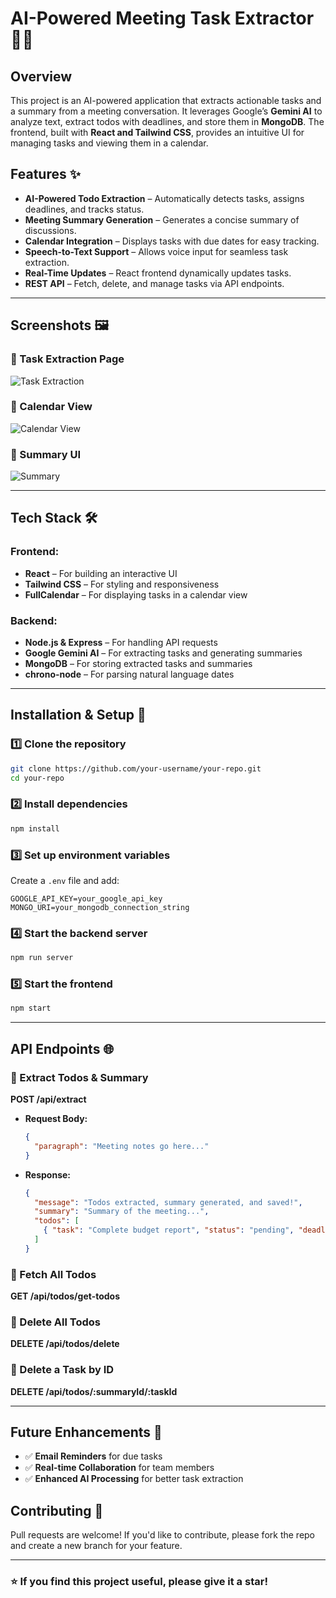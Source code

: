 # AI-Powered Meeting Task Extractor 📝🤖  

## Overview  
This project is an AI-powered application that extracts actionable tasks and a summary from a meeting conversation. It leverages Google’s **Gemini AI** to analyze text, extract todos with deadlines, and store them in **MongoDB**. The frontend, built with **React and Tailwind CSS**, provides an intuitive UI for managing tasks and viewing them in a calendar.  

## Features ✨  
- **AI-Powered Todo Extraction** – Automatically detects tasks, assigns deadlines, and tracks status.  
- **Meeting Summary Generation** – Generates a concise summary of discussions.  
- **Calendar Integration** – Displays tasks with due dates for easy tracking.  
- **Speech-to-Text Support** – Allows voice input for seamless task extraction.  
- **Real-Time Updates** – React frontend dynamically updates tasks.  
- **REST API** – Fetch, delete, and manage tasks via API endpoints.  

---  

## Screenshots 🖼️  

### 🔹 Task Extraction Page  
![Task Extraction](https://drive.google.com/file/d/1ChIcRtuzFurQfo-yNgzuztgkUrja3qxO/view?usp=drive_link)  

### 🔹 Calendar View  
![Calendar View](https://drive.google.com/file/d/1enNI-ozbtqNZhyclyyyCtek3jpGmqW8c/view?usp=sharing)  

### 🔹 Summary UI  
![Summary](https://drive.google.com/file/d/15AvoC2kPJHhgQskjgPUk1xpoeOcefHUj/view?usp=sharing)  


---  

## Tech Stack 🛠  

### Frontend:  
- **React** – For building an interactive UI  
- **Tailwind CSS** – For styling and responsiveness  
- **FullCalendar** – For displaying tasks in a calendar view  

### Backend:  
- **Node.js & Express** – For handling API requests  
- **Google Gemini AI** – For extracting tasks and generating summaries  
- **MongoDB** – For storing extracted tasks and summaries  
- **chrono-node** – For parsing natural language dates  

---  

## Installation & Setup 🚀  

### 1️⃣ Clone the repository  
```sh  
git clone https://github.com/your-username/your-repo.git  
cd your-repo  
```

### 2️⃣ Install dependencies  
```sh  
npm install  
```

### 3️⃣ Set up environment variables  
Create a `.env` file and add:  
```env  
GOOGLE_API_KEY=your_google_api_key  
MONGO_URI=your_mongodb_connection_string  
```

### 4️⃣ Start the backend server  
```sh  
npm run server  
```

### 5️⃣ Start the frontend  
```sh  
npm start  
```

---  

## API Endpoints 🌐  

### 🔹 Extract Todos & Summary  
**POST /api/extract**  
- **Request Body:**  
  ```json  
  {  
    "paragraph": "Meeting notes go here..."  
  }  
  ```  
- **Response:**  
  ```json  
  {  
    "message": "Todos extracted, summary generated, and saved!",  
    "summary": "Summary of the meeting...",  
    "todos": [  
      { "task": "Complete budget report", "status": "pending", "deadline": "2025-04-05" }  
    ]  
  }  
  ```  

### 🔹 Fetch All Todos  
**GET /api/todos/get-todos**  

### 🔹 Delete All Todos  
**DELETE /api/todos/delete**  

### 🔹 Delete a Task by ID  
**DELETE /api/todos/:summaryId/:taskId**  

---  

## Future Enhancements 🔮  
- ✅ **Email Reminders** for due tasks  
- ✅ **Real-time Collaboration** for team members  
- ✅ **Enhanced AI Processing** for better task extraction  

## Contributing 🤝  
Pull requests are welcome! If you'd like to contribute, please fork the repo and create a new branch for your feature.  


---  

### ⭐ If you find this project useful, please give it a star!  

